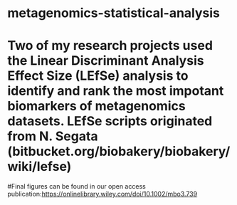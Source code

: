 # metagenomics-statistical-analysis 
# Two of my research projects used the Linear Discriminant Analysis Effect Size (LEfSe) analysis to identify and rank the most impotant biomarkers of metagenomics datasets. LEfSe scripts originated from N. Segata (bitbucket.org/biobakery/biobakery/wiki/lefse) 
#Final figures can be found in our open access publication:https://onlinelibrary.wiley.com/doi/10.1002/mbo3.739
